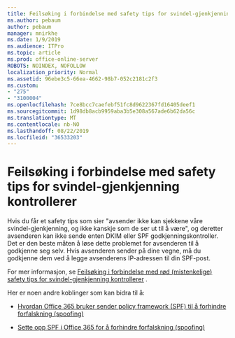 ```yaml
---
title: Feilsøking i forbindelse med safety tips for svindel-gjenkjenning kontrollerer
ms.author: pebaum
author: pebaum
manager: mnirkhe
ms.date: 1/9/2019
ms.audience: ITPro
ms.topic: article
ms.prod: office-online-server
ROBOTS: NOINDEX, NOFOLLOW
localization_priority: Normal
ms.assetid: 96ebe3c5-66ea-4662-98b7-052c2181c2f3
ms.custom:
- "275"
- "3100004"
ms.openlocfilehash: 7ce8bcc7caefebf51fc8d9622367fd16405deef1
ms.sourcegitcommit: 1d98db8acb9959aba3b5e308a567ade6b62da56c
ms.translationtype: MT
ms.contentlocale: nb-NO
ms.lasthandoff: 08/22/2019
ms.locfileid: "36533203"
---
```

# <a name="troubleshooting-the-safety-tip-for-fraud-detection-checks"></a>Feilsøking i forbindelse med safety tips for svindel-gjenkjenning kontrollerer

Hvis du får et safety tips som sier "avsender ikke kan sjekkene våre svindel-gjenkjenning, og ikke kanskje som de ser ut til å være", og deretter avsenderen kan ikke sende enten DKIM eller SPF godkjenningskontroller. Det er den beste måten å løse dette problemet for avsenderen til å godkjenne seg selv. Hvis avsenderen sender på dine vegne, må du godkjenne dem ved å legge avsenderens IP-adressen til din SPF-post.
  
For mer informasjon, se [Feilsøking i forbindelse med rød (mistenkelige) safety tips for svindel-gjenkjenning kontrollerer](https://blogs.msdn.microsoft.com/tzink/2016/11/02/troubleshooting-the-red-suspicious-safety-tip-for-fraud-detection-checks/) .
  
Her er noen andre koblinger som kan bidra til å:
  
- [Hvordan Office 365 bruker sender policy framework (SPF) til å forhindre forfalskning (spoofing)](https://docs.microsoft.com/office365/SecurityCompliance/how-office-365-uses-spf-to-prevent-spoofing)

- [Sette opp SPF i Office 365 for å forhindre forfalskning (spoofing)](https://docs.microsoft.com/office365/SecurityCompliance/set-up-spf-in-office-365-to-help-prevent-spoofing)
